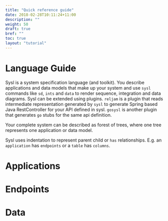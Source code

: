 ```yaml
---
title: "Quick reference guide"
date: 2018-02-28T10:11:24+11:00
description: ""
weight: 50
draft: true
bref: ""
toc: true
layout: "tutorial"
---
```


# Language Guide

Sysl is a system specification language (and toolkit). You describe applications and data models that make up your system and use `sysl` commands like `sd`, `ints` and `data` to render sequence, integration and data diagrams. Sysl can be extended using plugins. `reljam` is a plugin that reads intermediate representation generated by `sysl` to generate Spring based Java RestController for your API defined in sysl. `gosysl` is another plugin that generates `go` stubs for the same api definition.

Your complete system can be described as forest of trees, where one tree represents one application or data model.

Sysl uses indentation to represent parent child or `has` relationships. E.g. an  `application` has `endpoints` or a `table` has `columns`.


# Applications
# Endpoints
# Data

